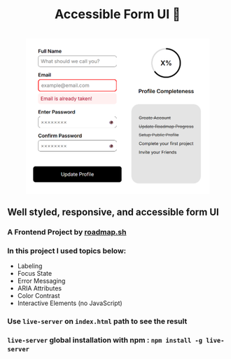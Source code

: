 <h1 align="center">Accessible Form UI 📝<h1>
<p align="center">
<img align="center" width="420px" src="./img/banner.png" alt="Banner Image">
</p>

## Well styled, responsive, and accessible form UI

### A Frontend Project by [roadmap.sh](https://roadmap.sh/frontend/projects)

### In this project I used topics below:

-   Labeling
-   Focus State
-   Error Messaging
-   ARIA Attributes
-   Color Contrast
-   Interactive Elements (no JavaScript)

### Use `live-server` on `index.html` path to see the result

### `live-server` global installation with npm : `npm install -g live-server`
